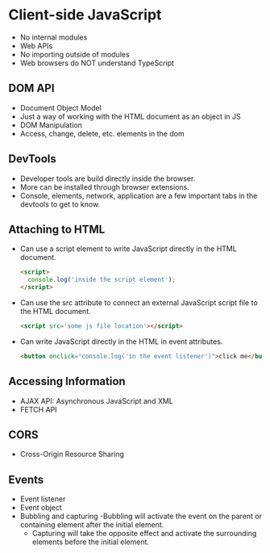 # Client-side JavaScript
- No internal modules
- Web APIs
- No importing outside of modules
- Web browsers do NOT understand TypeScript

## DOM API
- Document Object Model
- Just a way of working with the HTML document as an object in JS
- DOM Manipulation
- Access, change, delete, etc. elements in the dom

## DevTools
- Developer tools are build directly inside the browser.
- More can be installed through browser extensions.
- Console, elements, network, application are a few important tabs in the devtools to get to know.

## Attaching to HTML
- Can use a script element to write JavaScript directly in the HTML document.
  ```HTML
  <script>
    console.log('inside the script element');
  </script>
  ```
- Can use the src attribute to connect an external JavaScript script file to the HTML document. 
  ```HTML
  <script src='some js file location'></script>
  ```
- Can write JavaScript directly in the HTML in event attributes.
  ```HTML
  <button onclick="console.log('in the event listener')">click me</button>
  ```

## Accessing Information
- AJAX API: Asynchronous JavaScript and XML
- FETCH API

## CORS
- Cross-Origin Resource Sharing

## Events
- Event listener
- Event object
- Bubbling and capturing
  -Bubbling will activate the event on the parent or containing element after the initial element.
  - Capturing will take the opposite effect and activate the surrounding elements before the initial element.